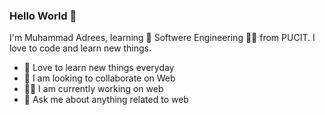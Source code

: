 ### Hello World 👋

  I'm Muhammad Adrees, learning 📕 Softwere Engineering 👩‍💻 from PUCIT. I love to code and learn new things. 


- 🌱 Love to learn new things everyday
- 👯 I am looking to collaborate on Web
- 👨‍💻 I am currently working on web
- 💬 Ask me about anything related to web



